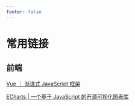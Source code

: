 ```yaml
---
footer: false
---
```


# 常用链接

## 前端

[Vue ｜ 渐进式 JavaScript 框架](https://cn.vuejs.org/)

[ECharts | 一个基于 JavaScript 的开源可视化图表库](https://echarts.apache.org/zh/index.html)
